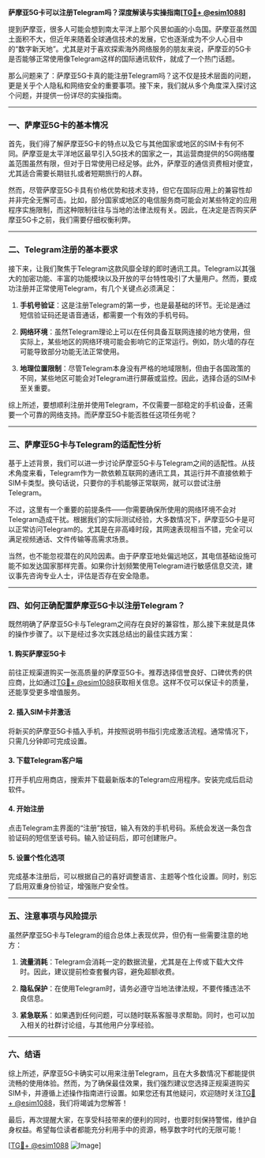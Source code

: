 **萨摩亚5G卡可以注册Telegram吗？深度解读与实操指南[[TG💪+ @esim1088](https://t.me/s/esim1088)]**

提到萨摩亚，很多人可能会想到南太平洋上那个风景如画的小岛国。萨摩亚虽然国土面积不大，但近年来随着全球通信技术的发展，它也逐渐成为不少人心目中的“数字新天地”。尤其是对于喜欢探索海外网络服务的朋友来说，萨摩亚的5G卡是否能够正常使用像Telegram这样的国际通讯软件，就成了一个热门话题。

那么问题来了：萨摩亚5G卡真的能注册Telegram吗？这不仅是技术层面的问题，更是关乎个人隐私和网络安全的重要事项。接下来，我们就从多个角度深入探讨这个问题，并提供一份详尽的实操指南。

---

### 一、萨摩亚5G卡的基本情况

首先，我们得了解萨摩亚5G卡的特点以及它与其他国家或地区的SIM卡有何不同。萨摩亚是太平洋地区最早引入5G技术的国家之一，其运营商提供的5G网络覆盖范围虽然有限，但对于日常使用已经足够。此外，萨摩亚的通信资费相对便宜，尤其适合需要长期驻扎或者短期旅行的人群。

然而，尽管萨摩亚5G卡具有价格优势和技术支持，但它在国际应用上的兼容性却并非完全无懈可击。比如，部分国家或地区的电信服务商可能会对某些特定的应用程序实施限制，而这种限制往往与当地的法律法规有关。因此，在决定是否购买萨摩亚5G卡之前，我们需要仔细权衡利弊。

---

### 二、Telegram注册的基本要求

接下来，让我们聚焦于Telegram这款风靡全球的即时通讯工具。Telegram以其强大的加密功能、丰富的功能模块以及开放的平台特性吸引了大量用户。然而，要成功注册并正常使用Telegram，有几个关键点必须满足：

1. **手机号验证**：这是注册Telegram的第一步，也是最基础的环节。无论是通过短信验证码还是语音通话，都需要一个有效的手机号码。
   
2. **网络环境**：虽然Telegram理论上可以在任何具备互联网连接的地方使用，但实际上，某些地区的网络环境可能会影响它的正常运行。例如，防火墙的存在可能导致部分功能无法正常使用。

3. **地理位置限制**：尽管Telegram本身没有严格的地域限制，但由于各国政策的不同，某些地区可能会对Telegram进行屏蔽或监控。因此，选择合适的SIM卡至关重要。

综上所述，要想顺利注册并使用Telegram，不仅需要一部稳定的手机设备，还需要一个可靠的网络支持。而萨摩亚5G卡能否胜任这项任务呢？

---

### 三、萨摩亚5G卡与Telegram的适配性分析

基于上述背景，我们可以进一步讨论萨摩亚5G卡与Telegram之间的适配性。从技术角度来看，Telegram作为一款依赖互联网的通讯工具，其运行并不直接依赖于SIM卡类型。换句话说，只要你的手机能够正常联网，就可以尝试注册Telegram。

不过，这里有一个重要的前提条件——你需要确保所使用的网络环境不会对Telegram造成干扰。根据我们的实际测试经验，大多数情况下，萨摩亚5G卡是可以正常访问Telegram的。尤其是在非高峰时段，其网速表现相当不错，完全可以满足视频通话、文件传输等高需求场景。

当然，也不能忽视潜在的风险因素。由于萨摩亚地处偏远地区，其电信基础设施可能不如发达国家那样完善。如果你计划频繁使用Telegram进行敏感信息交流，建议事先咨询专业人士，评估是否存在安全隐患。

---

### 四、如何正确配置萨摩亚5G卡以注册Telegram？

既然明确了萨摩亚5G卡与Telegram之间存在良好的兼容性，那么接下来就是具体的操作步骤了。以下是经过多次实践总结出的最佳实践方案：

#### 1. 购买萨摩亚5G卡
前往正规渠道购买一张高质量的萨摩亚5G卡。推荐选择信誉良好、口碑优秀的供应商，比如通过[TG💪+ @esim1088](https://t.me/s/esim1088)获取相关信息。这样不仅可以保证卡的质量，还能享受更多增值服务。

#### 2. 插入SIM卡并激活
将新买的萨摩亚5G卡插入手机，并按照说明书指引完成激活流程。通常情况下，只需几分钟即可完成设置。

#### 3. 下载Telegram客户端
打开手机应用商店，搜索并下载最新版本的Telegram应用程序。安装完成后启动软件。

#### 4. 开始注册
点击Telegram主界面的“注册”按钮，输入有效的手机号码。系统会发送一条包含验证码的短信至该号码。输入验证码后，即可创建账户。

#### 5. 设置个性化选项
完成基本注册后，可以根据自己的喜好调整语言、主题等个性化设置。同时，别忘了启用双重身份验证，增强账户安全性。

---

### 五、注意事项与风险提示

虽然萨摩亚5G卡与Telegram的组合总体上表现优异，但仍有一些需要注意的地方：

1. **流量消耗**：Telegram会消耗一定的数据流量，尤其是在上传或下载大文件时。因此，建议提前检查套餐内容，避免超额收费。
   
2. **隐私保护**：在使用Telegram时，请务必遵守当地法律法规，不要传播违法不良信息。

3. **紧急联系**：如果遇到任何问题，可以随时联系客服寻求帮助。同时，也可以加入相关的社群讨论组，与其他用户分享经验。

---

### 六、结语

综上所述，萨摩亚5G卡确实可以用来注册Telegram，且在大多数情况下都能提供流畅的使用体验。然而，为了确保最佳效果，我们强烈建议您选择正规渠道购买SIM卡，并遵循上述操作指南进行设置。如果您还有其他疑问，欢迎随时关注[TG💪+ @esim1088](https://t.me/s/esim1088)，我们将竭诚为您解答！

最后，再次提醒大家，在享受科技带来的便利的同时，也要时刻保持警惕，维护自身权益。希望每位读者都能充分利用手中的资源，畅享数字时代的无限可能！

[[TG💪+ @esim1088](https://t.me/s/esim1088) ![Image](https://i.postimg.cc/4NQfJmqS/Snipaste-2025-05-13-00-14-12.png)]
